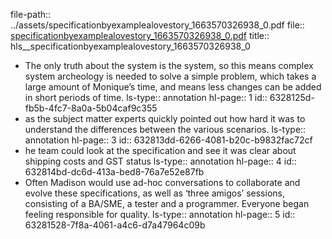 file-path:: ../assets/specificationbyexamplealovestory_1663570326938_0.pdf
file:: [specificationbyexamplealovestory_1663570326938_0.pdf](../assets/specificationbyexamplealovestory_1663570326938_0.pdf)
title:: hls__specificationbyexamplealovestory_1663570326938_0

- The only truth about the system is the system, so this means complex system archeology is needed to solve a simple problem, which takes a large amount of Monique’s time, and means less changes can be added in short periods of time.
  ls-type:: annotation
  hl-page:: 1
  id:: 6328125d-fb5b-4fc7-8a0a-5b04caf9c355
- as the subject matter experts quickly pointed out how hard it was to understand the differences between the various scenarios.
  ls-type:: annotation
  hl-page:: 3
  id:: 632813dd-6266-4081-b20c-b9832fac72cf
- he team could look at the specification and see it was clear about shipping costs and GST status
  ls-type:: annotation
  hl-page:: 4
  id:: 632814bd-dc6d-413a-bed8-76a7e52e87fb
- Often Madison would use ad-hoc conversations to collaborate and evolve these specifications, as well as ‘three amigos’ sessions, consisting of a BA/SME, a tester and a programmer. Everyone began feeling responsible for quality.
  ls-type:: annotation
  hl-page:: 5
  id:: 63281528-7f8a-4061-a4c6-d7a47964c09b